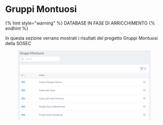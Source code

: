 # Gruppi Montuosi

{% hint style="warning" %}
DATABASE IN FASE DI ARRICCHIMENTO
{% endhint %}

In questa sezione verrano mostrati i risultati del progetto Gruppi Montuosi della SOSEC

<figure><img src="../../../.gitbook/assets/image (4).png" alt=""><figcaption></figcaption></figure>
